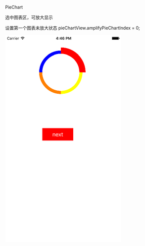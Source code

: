 
PieChart 

选中图表区，可放大显示

设置第一个图表未放大状态
pieChartView.amplifyPieChartIndex = 0;

![image](https://github.com/winterWD/WPieChart/blob/master/screenshots/screenshot.png)

